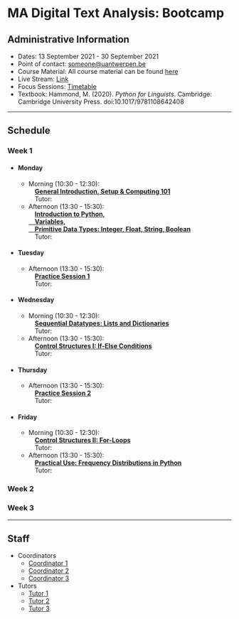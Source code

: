 # MA Digital Text Analysis: Bootcamp 

## Administrative Information
- Dates: 13 September 2021 - 30 September 2021
- Point of contact: [someone@uantwerpen.be](mailto:someone@uantwerpen.be)
- Course Material:  All course material can be found [here]()
- Live Stream: [Link]()
- Focus Sessions:  [Timetable]()
- Textbook: Hammond, M. (2020). *Python for Linguists*. Cambridge: Cambridge University Press. doi:10.1017/9781108642408

**************************************************************************
## Schedule
###  Week 1

- #### Monday
	- Morning (10:30 - 12:30):  
		&emsp;**[General Introduction, Setup & Computing 101]()**  
		&emsp;Tutor:
	- Afternoon (13:30 - 15:30):  
		&emsp;**[Introduction to Python,  
		&emsp;Variables,  
		&emsp;Primitive Data Types: Integer, Float, String, Boolean]()**  
		&emsp;Tutor:
- #### Tuesday
	- Afternoon (13:30 - 15:30):  
		&emsp;**[Practice Session 1]()**  
		&emsp;Tutor:
- #### Wednesday
	- Morning (10:30 - 12:30):  
		&emsp;**[Sequential Datatypes: Lists and Dictionaries]()**  
		&emsp;Tutor:
	- Afternoon (13:30 - 15:30):  
		&emsp;**[Control Structures I: If-Else Conditions]()**  
		&emsp;Tutor:
- #### Thursday
	- Afternoon (13:30 - 15:30):  
		&emsp;**[Practice Session 2]()**  
		&emsp;Tutor:
- #### Friday
	- Morning (10:30 - 12:30):  
		&emsp;**[Control Structures II: For-Loops]()**  
		&emsp;Tutor:
	- Afternoon (13:30 - 15:30):  
		&emsp;**[Practical Use: Frequency Distributions in Python]()**  
		&emsp;Tutor:  
###  Week 2

###  Week 3

**************************************************************************
## Staff
- Coordinators
	- [Coordinator 1](mailto)
	- [Coordinator 2](mailto)
	- [Coordinator 3](mailto)
- Tutors
	- [Tutor 1](mailto)
	- [Tutor 2](mailto)
	- [Tutor 3](mailto)

